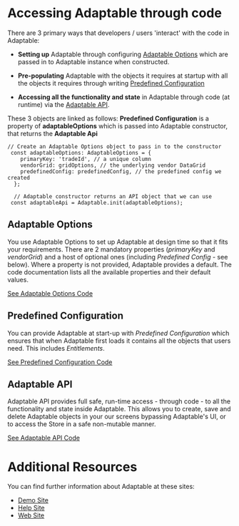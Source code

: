 # Accessing Adaptable through code

There are 3 primary ways that developers / users 'interact' with the code in Adaptable:

- **Setting up** Adaptable through configuring [Adaptable Options](./interfaces/_adaptableOptions_adaptableOptions_.adaptableOptions.html) which are passed in to Adaptable instance when constructed.

- **Pre-populating** Adaptable with the objects it requires at startup with all the objects it requires through writing [Predefined Configuration](./interfaces/_predefinedconfig_predefinedconfig_.predefinedconfig.html)

- **Accessing all the functionality and state** in Adaptable through code (at runtime) via the [Adaptable API](interfaces/_api_adaptableApi_.adaptableApi.html).

These 3 objects are linked as follows: 
**Predefined Configuration** is a property of **adaptableOptions** which is passed into Adaptable constructor, that returns the **Adaptable Api**

```tsx
// Create an Adaptable Options object to pass in to the constructor
 const adaptableOptions: AdaptableOptions = {
    primaryKey: 'tradeId', // a unique column
    vendorGrid: gridOptions, // the underlying vendor DataGrid
    predefinedConfig: predefinedConfig, // the predefined config we created
  };

  // Adaptable constructor returns an API object that we can use
 const adaptableApi = Adaptable.init(adaptableOptions);
```

## Adaptable Options

You use Adaptable Options to set up Adaptable at design time so that it fits your requirements. There are 2 mandatory properties (_primaryKey_ and _vendorGrid_) and a host of optional ones (including _Predefined Config_ - see below). Where a property is not provided, Adaptable provides a default. The code documentation lists all the available properties and their default values.

[See Adaptable Options Code](./interfaces/_adaptableOptions_adaptableOptions_.adaptableOptions.html)

## Predefined Configuration

You can provide  Adaptable at start-up with _Predefined Configuration_ which ensures that when Adaptable first loads it contains all the objects that users need. This includes *Entitlements*.

[See Predefined Configuration Code](./interfaces/_predefinedconfig_predefinedconfig_.predefinedconfig.html)


## Adaptable API

Adaptable API provides full safe, run-time access - through code - to all the functionality and state inside Adaptable. This allows you to create, save and delete Adaptable objects in your our screens bypassing Adaptable's UI, or to access the Store in a safe non-mutable manner.

[See Adaptable API Code](interfaces/_api_adaptableApi_.adaptableApi.html)


# Additional Resources

You can find further information about Adaptable at these sites:

- [Demo Site](https://demo.adaptableblotter.com)
- [Help Site](https://adaptabletools.zendesk.com/hc/en-us)
- [Web Site](http://www.adaptabletools.com)
